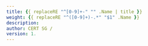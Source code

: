 ```yaml
---
title: {{ replaceRE "^[0-9]+-" "" .Name | title }}
weight: {{ replaceRE "^([0-9]+)-.*" "$1" .Name }}
description: 
author: CERT SG / 
version: 1.
---
```

